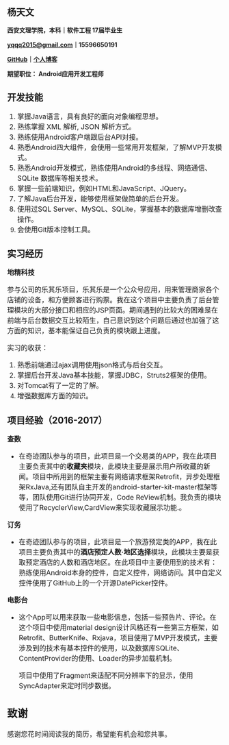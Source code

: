 ## 杨天文    
**西安文理学院，本科｜软件工程 17届毕业生**

**<yqqq2015@gmail.com>｜15596650191**

**[GitHub](https://github.com/wentianyang)｜[个人博客](http://yuigakki.com/)**

**期望职位： Android应用开发工程师**

## 开发技能 

<font size="3">

1. 掌握Java语言，具有良好的面向对象编程思想。
2. 熟练掌握 XML 解析, JSON 解析方式。
3. 熟练使用Android客户端跟后台API对接。
4. 熟悉Android四大组件，会使用一些常用开发框架，了解MVP开发模式。
5. 熟悉Android开发模式，熟练使用Android的多线程、网络通信、 SQLite 数据库等相关技术。
6. 掌握一些前端知识，例如HTML和JavaScript、JQuery。
7. 了解Java后台开发，能够使用框架做简单的后台开发。
8. 使用过SQL Server、MySQL、SQLite，掌握基本的数据库增删改查操作。
9. 会使用Git版本控制工具。</font>

## 实习经历

<font size="3">**地精科技** 

​	参与公司的乐其乐项目，乐其乐是一个公众号应用，用来管理商家各个店铺的设备，和方便顾客进行购票。我在这个项目中主要负责了后台管理模块的大部分接口和相应的JSP页面。期间遇到的比较大的困难是在前端与后台数据交互比较陌生，自己意识到这个问题后通过也加强了这方面的知识，基本能保证自己负责的模块跟上进度。

实习的收获：

1. 熟悉前端通过ajax调用使用json格式与后台交互。
2. 掌握后台开发Java基本技能，掌握JDBC，Struts2框架的使用。
3. 对Tomcat有了一定的了解。
4. 增强数据库方面的知识。</font>

## 项目经验（2016-2017）
<font size="3">**查数**

+ 在奇迹团队参与的项目，此项目是一个交易类的APP，我在此项目主要负责其中的**收藏夹**模块，此模块主要是展示用户所收藏的新闻。项目中所用到的框架主要有网络请求框架Retrofit，异步处理框架RxJava,还有团队自主开发的android-starter-kit-master框架等等，团队使用Git进行协同开发，Code ReView机制。我负责的模块使用了RecyclerView,CardView来实现收藏展示功能.。

**订务**

+ 在奇迹团队参与的项目，此项目是一个旅游预定类的APP，我在此项目主要负责其中的**酒店预定人数·地区选择**模块，此模块主要是获取预定酒店的人数和酒店地区。在此项目中主要使用到的技术有：熟练使用Android本身的控件，自定义控件，网络访问。其中自定义控件使用了GitHub上的一个开源DatePicker控件。

**电影台**

+ 这个App可以用来获取一些电影信息，包括一些预告片、评论。在这个项目中使用material design设计风格还有一些第三方框架，如Retrofit、ButterKnife、Rxjava，项目使用了MVP开发模式，主要涉及到的技术有基本控件的使用，以及数据库SQLite、ContentProvider的使用、Loader的异步加载机制。

  项目中使用了Fragment来适配不同分辨率下的显示，使用SyncAdapter来定时同步数据。	

## 致谢
<font size="3">感谢您花时间阅读我的简历，希望能有机会和您共事。</font>
